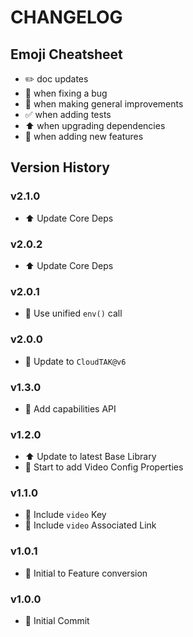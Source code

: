 # CHANGELOG

## Emoji Cheatsheet
- :pencil2: doc updates
- :bug: when fixing a bug
- :rocket: when making general improvements
- :white_check_mark: when adding tests
- :arrow_up: when upgrading dependencies
- :tada: when adding new features

## Version History

### v2.1.0

- :arrow_up: Update Core Deps

### v2.0.2

- :arrow_up: Update Core Deps

### v2.0.1

- :rocket: Use unified `env()` call

### v2.0.0

- :tada: Update to `CloudTAK@v6`

### v1.3.0

- :tada: Add capabilities API

### v1.2.0

- :arrow_up: Update to latest Base Library
- :rocket: Start to add Video Config Properties

### v1.1.0

- :rocket: Include `video` Key
- :rocket: Include `video` Associated Link

### v1.0.1

- :rocket: Initial to Feature conversion

### v1.0.0

- :tada: Initial Commit
